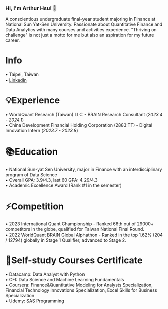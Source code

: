 ### Hi, I'm Arthur Hsu! 👋  
A conscientious undergraduate final-year student majoring in Finance at National Sun Yat-Sen University. Passionate about Quantitative Finance and Data Analytics with many courses and activities experience. "Thriving on challenge" is not just a motto for me but also an aspiration for my future career. 

Info
======
• Taipei, Taiwan  
• [LinkedIn](https://www.linkedin.com/in/weihsin-hsu/)

💡Experience  
======  
• WorldQuant Research (Taiwan) LLC - BRAIN Research Consultant (_2023.4 - 2024.1_)  
• China Development Financial Holding Corporation (2883:TT) - Digital Innovation Intern  (_2023.7 - 2023.8_)


📚Education  
======  
• National Sun-yat Sen University, major in Finance with an interdisciplinary program of Data Science  
• Overall GPA: 3.9/4.3, last 60 GPA: 4.29/4.3  
• Academic Excellence Award (Rank #1 in the semester)  


⚡Competition
======
• 2023 International Quant Championship - Ranked 66th out of 29000+ competitors in the globe, qualified for Taiwan National Final Round.   
• 2022 WorldQuant BRAIN Global Alphathon - Ranked in the top 1.62% (204 / 12794) globally in Stage 1 Qualifier, advanced to Stage 2.   

🌱Self-study Courses Certificate   
======  
• Datacamp: Data Analyst with Python  
• CFI: Data Science and Machine Learning Fundamentals  
• Coursera: Finance&Quantitative Modeling for Analysts Specialization, Financial Technology Innovations Specialization, Excel Skills for Business Specialization  
• Udemy: SAS Programming




<!--
**endlessnoc/endlessnoc** is a ✨ _special_ ✨ repository because its `README.md` (this file) appears on your GitHub profile.

Here are some ideas to get you started:

- 🔭 I’m currently working on ...
- 🌱 I’m currently learning ...
- 👯 I’m looking to collaborate on ...
- 🤔 I’m looking for help with ...
- 💬 Ask me about ...
- 📫 How to reach me: ...
- 😄 Pronouns: ...
- ⚡ Fun fact: ...
-->

